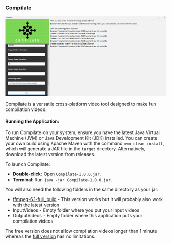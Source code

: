### Compilate

![Compilate Screenshot](https://github.com/ashtonhogan/Compilate/blob/main/screenshot.png?raw=true)

Compilate is a versatile cross-platform video tool designed to make fun compilation videos.

#### Running the Application:
To run Compilate on your system, ensure you have the latest Java Virtual Machine (JVM) or Java Development Kit (JDK) installed. You can create your own build using Apache Maven with the command `mvn clean install`, which will generate a JAR file in the `target` directory. Alternatively, download the latest version from releases.

To launch Compilate:
- **Double-click**: Open `Compilate-1.0.0.jar`.
- **Terminal**: Run `java -jar Compilate-1.0.0.jar`.

You will also need the following folders in the same directory as your jar:

- [ffmpeg-6.1-full_build](https://ffmpeg.org/releases/ffmpeg-6.1.tar.xz) - This version works but it will probably also work with the latest version
- InputVideos - Empty folder where you put your input videos
- OutputVideos - Empty folder where this application puts your compilation videos

The free version does not allow compilation videos longer than 1 minute whereas the [full version](https://ashtonhogan.gumroad.com/l/phsfe) has no limitations.